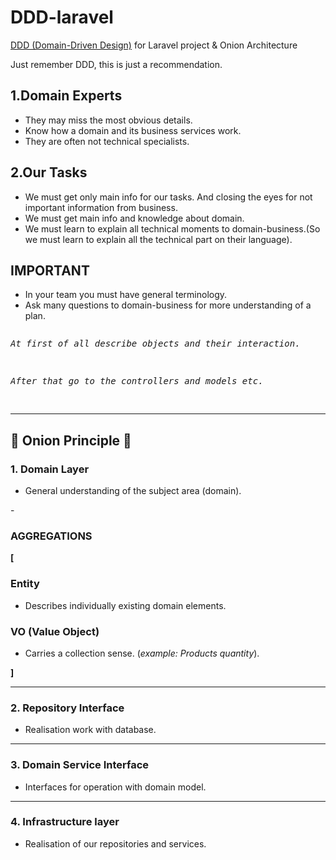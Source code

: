 <h1>DDD-laravel</h1>
<a href="https://en.wikipedia.org/wiki/Domain-driven_design" target="_blank">DDD (Domain-Driven Design)</a> for Laravel project &amp; Onion Architecture

<p>Just remember DDD, this is just a recommendation.</p>
</hr>
<h2>1.Domain Experts</h2>
<ul>
<li>They may miss the most obvious details.</li>
<li>Know how a domain and its business services work.</li>
<li>They are often not technical specialists.</li>
</ul>
</hr>
<h2>2.Our Tasks</h2>
<ul>
<li>We must get only main info for our tasks. And closing the eyes for not important information from business.</li>
<li>We must get main info and knowledge about domain.</li>
<li>We must learn to explain all technical moments to domain-business.(So we must learn to explain all the technical part on their language).</li>
</ul>
</hr>
<h2>IMPORTANT</h2>
<ul>
<li>In your team you must have general terminology.</li>
<li>Ask many questions to domain-business for more understanding of a plan.</li>
</ul>
<pre>
<p><i>At first of all describe objects and their interaction.</i></p>
<p><i>After that go to the controllers and models etc.</i></p>
</pre>
<hr>
<h2>🧅 Onion Principle 🧅</h2>
<h3>1. Domain Layer</h3>
<ul>
<li>General understanding of the subject area (domain).</li>
</ul>
-
<h3>AGGREGATIONS</h3>
<b>[</b>
<h3>Entity</h3>
<ul>
<li>Describes individually existing domain elements.</li>
</ul>
<h3>VO (Value Object)</h3>
<ul>
<li>Carries a collection sense. (<i>example: Products quantity</i>).</li>
</ul>
<b>]</b>
<hr>
<h3>2. Repository Interface </h3>
<ul>
<li>Realisation work with database.</li>
</ul>
<hr>
<h3>3. Domain Service Interface </h3>
<ul>
<li>Interfaces for operation with domain model.</li>
</ul>
<hr>
<h3>4. Infrastructure layer </h3>
<ul>
<li>Realisation of our repositories and services.</li>
</ul>